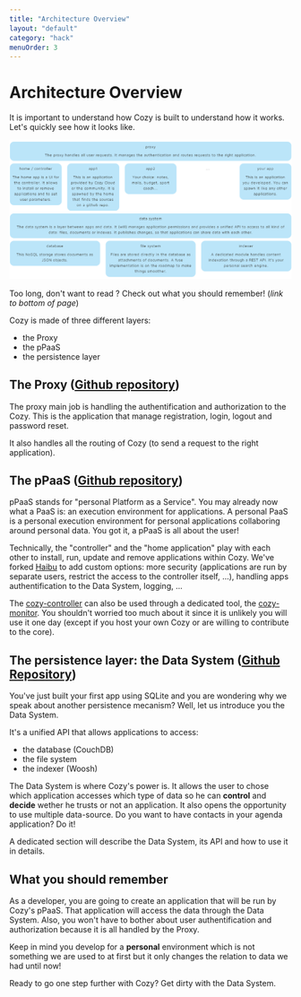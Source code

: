 ```yaml
---
title: "Architecture Overview"
layout: "default"
category: "hack"
menuOrder: 3
---
```


# Architecture Overview

It is important to understand how Cozy is built to understand how it works. Let's quickly see how it looks like.

![Architecture Overview](/assets/images/cozy-architecture.png)

Too long, don't want to read ? Check out what you should remember! (*link to bottom of page*)

Cozy is made of three different layers:

* the Proxy
* the pPaaS
* the persistence layer

## The Proxy ([Github repository](https://github.com/mycozycloud/cozy-proxy/))
The proxy main job is handling the authentification and authorization to the Cozy. This is the application that manage registration, login, logout and password reset.

It also handles all the routing of Cozy (to send a request to the right application).

## The pPaaS ([Github repository](https://github.com/mycozycloud/cozy-controller/))
pPaaS stands for "personal Platform as a Service".
You may already now what a PaaS is: an execution environment for applications.
A personal PaaS is a personal execution environment for personal applications collaboring around personal data. You got it, a pPaaS is all about the user!

Technically, the "controller" and the "home application" play with each other to install, run, update and remove applications within Cozy. We've forked [Haibu](https://github.com/nodejitsu/haibu) to add custom options: more security (applications are run by separate users, restrict the access to the controller itself, ...), handling apps authentification to the Data System, logging, ...

The [cozy-controller](https://github.com/mycozycloud/cozy-controller/) can also be used through a dedicated tool, the [cozy-monitor](https://github.com/mycozycloud/cozy-monitor/). You shouldn't worried too much about it since it is unlikely you will use it one day (except if you host your own Cozy or are willing to contribute to the core).

## The persistence layer: the Data System ([Github Repository](https://github.com/mycozycloud/cozy-data-system/))
You've just built your first app using SQLite and you are wondering why we speak about another persistence mecanism? Well, let us introduce you the Data System.

It's a unified API that allows applications to access:

* the database (CouchDB)
* the file system
* the indexer (Woosh)

The Data System is where Cozy's power is. It allows the user to chose which application accesses which type of data so he can **control** and **decide** wether he trusts or not an application.
It also opens the opportunity to use multiple data-source. Do you want to have contacts in your agenda application? Do it!

A dedicated section will describe the Data System, its API and how to use it in details.


## What you should remember
As a developer, you are going to create an application that will be run by Cozy's pPaaS. That application will access the data through the Data System.
Also, you won't have to bother about user authentification and authorization because it is all handled by the Proxy.

Keep in mind you develop for a **personal** environment which is not something we are used to at first but it only changes the relation to data we had until now!

Ready to go one step further with Cozy? Get dirty with the Data System.
